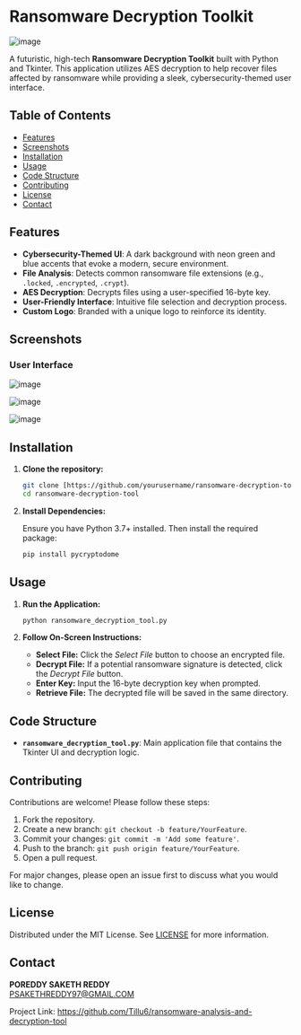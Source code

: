 
# Ransomware Decryption Toolkit

![image](https://github.com/user-attachments/assets/bbdc5b9a-4d66-4677-aa3a-d1276c288fa2)


A futuristic, high-tech **Ransomware Decryption Toolkit** built with Python and Tkinter. This application utilizes AES decryption to help recover files affected by ransomware while providing a sleek, cybersecurity-themed user interface.

## Table of Contents

- [Features](#features)
- [Screenshots](#screenshots)
- [Installation](#installation)
- [Usage](#usage)
- [Code Structure](#code-structure)
- [Contributing](#contributing)
- [License](#license)
- [Contact](#contact)

## Features

- **Cybersecurity-Themed UI**: A dark background with neon green and blue accents that evoke a modern, secure environment.
- **File Analysis**: Detects common ransomware file extensions (e.g., `.locked`, `.encrypted`, `.crypt`).
- **AES Decryption**: Decrypts files using a user-specified 16-byte key.
- **User-Friendly Interface**: Intuitive file selection and decryption process.
- **Custom Logo**: Branded with a unique logo to reinforce its identity.

## Screenshots


### User Interface
![image](https://github.com/user-attachments/assets/9dfc7d7c-0976-4d31-aff0-8fdc852e2090)


![image](https://github.com/user-attachments/assets/77e48c4c-348a-443e-8fce-f5aeb28e0b7b)

![image](https://github.com/user-attachments/assets/e71d69aa-507a-41a9-b1a5-0f20ba3d4688)


## Installation

1. **Clone the repository:**

   ```bash
   git clone [https://github.com/yourusername/ransomware-decryption-tool.git
   cd ransomware-decryption-tool
   ```

2. **Install Dependencies:**

   Ensure you have Python 3.7+ installed. Then install the required package:

   ```bash
   pip install pycryptodome
   ```

## Usage

1. **Run the Application:**

   ```bash
   python ransomware_decryption_tool.py
   ```

2. **Follow On-Screen Instructions:**

   - **Select File:** Click the *Select File* button to choose an encrypted file.
   - **Decrypt File:** If a potential ransomware signature is detected, click the *Decrypt File* button.
   - **Enter Key:** Input the 16-byte decryption key when prompted.
   - **Retrieve File:** The decrypted file will be saved in the same directory.

## Code Structure

- **`ransomware_decryption_tool.py`**: Main application file that contains the Tkinter UI and decryption logic.


## Contributing

Contributions are welcome! Please follow these steps:

1. Fork the repository.
2. Create a new branch: `git checkout -b feature/YourFeature`.
3. Commit your changes: `git commit -m 'Add some feature'`.
4. Push to the branch: `git push origin feature/YourFeature`.
5. Open a pull request.

For major changes, please open an issue first to discuss what you would like to change.

## License

Distributed under the MIT License. See [LICENSE](LICENSE) for more information.

## Contact

**POREDDY SAKETH REDDY**  
[PSAKETHREDDY97@GMAIL.COM](mailto:psakethreddy97@gmail.com)

Project Link: https://github.com/Tillu6/ransomware-analysis-and-decryption-tool

